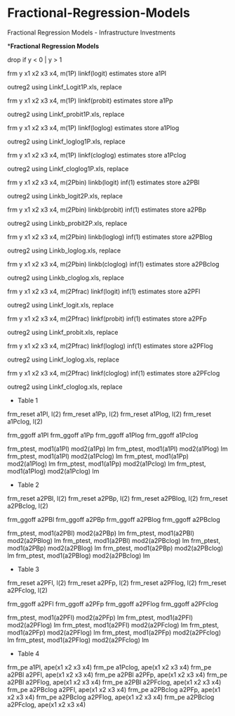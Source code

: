 # Fractional-Regression-Models
Fractional Regression Models - Infrastructure Investments 

***Fractional Regression Models**

drop if y < 0 | y > 1

frm y x1 x2 x3 x4, m(1P) linkf(logit)
estimates store a1Pl

outreg2 using Linkf_Logit1P.xls, replace

frm y x1 x2 x3 x4, m(1P) linkf(probit)
estimates store a1Pp

outreg2 using Linkf_probit1P.xls, replace

frm y x1 x2 x3 x4, m(1P) linkf(loglog)
estimates store a1Plog

outreg2 using Linkf_loglog1P.xls, replace

frm y x1 x2 x3 x4, m(1P) linkf(cloglog)
estimates store a1Pclog

outreg2 using Linkf_cloglog1P.xls, replace

frm y x1 x2 x3 x4, m(2Pbin) linkb(logit) inf(1)
estimates store a2PBl

outreg2 using Linkb_logit2P.xls, replace

frm y x1 x2 x3 x4, m(2Pbin) linkb(probit) inf(1)
estimates store a2PBp

outreg2 using Linkb_probit2P.xls, replace

frm y x1 x2 x3 x4, m(2Pbin) linkb(loglog) inf(1)
estimates store a2PBlog

outreg2 using Linkb_loglog.xls, replace

frm y x1 x2 x3 x4, m(2Pbin) linkb(cloglog) inf(1)
estimates store a2PBclog

outreg2 using Linkb_cloglog.xls, replace

frm y x1 x2 x3 x4, m(2Pfrac) linkf(logit) inf(1)
estimates store a2PFl

outreg2 using Linkf_logit.xls, replace

frm y x1 x2 x3 x4, m(2Pfrac) linkf(probit) inf(1)
estimates store a2PFp

outreg2 using Linkf_probit.xls, replace

frm y x1 x2 x3 x4, m(2Pfrac) linkf(loglog) inf(1)
estimates store a2PFlog

outreg2 using Linkf_loglog.xls, replace

frm y x1 x2 x3 x4, m(2Pfrac) linkf(cloglog) inf(1)
estimates store a2PFclog

outreg2 using Linkf_cloglog.xls, replace

* Table 1

frm_reset a1Pl, l(2)
frm_reset a1Pp, l(2)
frm_reset a1Plog, l(2)
frm_reset a1Pclog, l(2)

frm_ggoff a1Pl
frm_ggoff a1Pp
frm_ggoff a1Plog
frm_ggoff a1Pclog

frm_ptest, mod1(a1Pl) mod2(a1Pp) lm
frm_ptest, mod1(a1Pl) mod2(a1Plog) lm
frm_ptest, mod1(a1Pl) mod2(a1Pclog) lm
frm_ptest, mod1(a1Pp) mod2(a1Plog) lm
frm_ptest, mod1(a1Pp) mod2(a1Pclog) lm
frm_ptest, mod1(a1Plog) mod2(a1Pclog) lm

* Table 2

frm_reset a2PBl, l(2)
frm_reset a2PBp, l(2)
frm_reset a2PBlog, l(2)
frm_reset a2PBclog, l(2)

frm_ggoff a2PBl
frm_ggoff a2PBp
frm_ggoff a2PBlog
frm_ggoff a2PBclog

frm_ptest, mod1(a2PBl) mod2(a2PBp) lm
frm_ptest, mod1(a2PBl) mod2(a2PBlog) lm
frm_ptest, mod1(a2PBl) mod2(a2PBclog) lm
frm_ptest, mod1(a2PBp) mod2(a2PBlog) lm
frm_ptest, mod1(a2PBp) mod2(a2PBclog) lm
frm_ptest, mod1(a2PBlog) mod2(a2PBclog) lm

* Table 3

frm_reset a2PFl, l(2)
frm_reset a2PFp, l(2)
frm_reset a2PFlog, l(2)
frm_reset a2PFclog, l(2)

frm_ggoff a2PFl
frm_ggoff a2PFp
frm_ggoff a2PFlog
frm_ggoff a2PFclog

frm_ptest, mod1(a2PFl) mod2(a2PFp) lm
frm_ptest, mod1(a2PFl) mod2(a2PFlog) lm
frm_ptest, mod1(a2PFl) mod2(a2PFclog) lm
frm_ptest, mod1(a2PFp) mod2(a2PFlog) lm
frm_ptest, mod1(a2PFp) mod2(a2PFclog) lm
frm_ptest, mod1(a2PFlog) mod2(a2PFclog) lm


* Table 4

frm_pe a1Pl, ape(x1 x2 x3 x4)
frm_pe a1Pclog, ape(x1 x2 x3 x4)
frm_pe a2PBl a2PFl, ape(x1 x2 x3 x4)
frm_pe a2PBl a2PFp, ape(x1 x2 x3 x4)
frm_pe a2PBl a2PFlog, ape(x1 x2 x3 x4)
frm_pe a2PBl a2PFclog, ape(x1 x2 x3 x4)
frm_pe a2PBclog a2PFl, ape(x1 x2 x3 x4)
frm_pe a2PBclog a2PFp, ape(x1 x2 x3 x4)
frm_pe a2PBclog a2PFlog, ape(x1 x2 x3 x4)
frm_pe a2PBclog a2PFclog, ape(x1 x2 x3 x4)
